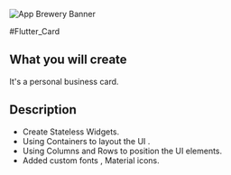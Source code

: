 ![App Brewery Banner](https://github.com/londonappbrewery/Images/blob/master/AppBreweryBanner.png)

#Flutter_Card

## What you will create
It's a personal business card. 

## Description

* Create Stateless Widgets.
* Using Containers to layout the UI .
* Using Columns and Rows to position the UI elements.
* Added custom fonts , Material icons.

[//]: # (>This is a companion project to The App Brewery's Complete Flutter Development Bootcamp, check out the full course at [www.appbrewery.co]&#40;https://www.appbrewery.co/&#41;)

[//]: # (![End Banner]&#40;https://github.com/londonappbrewery/Images/blob/master/readme-end-banner.png&#41;)
